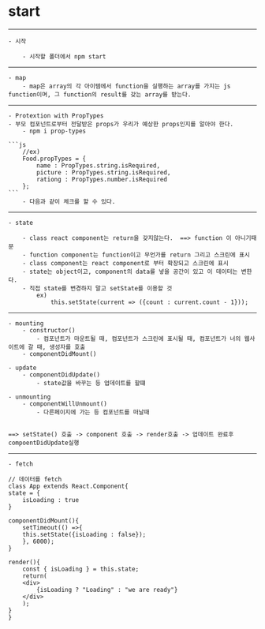 # start

---

    - 시작

        - 시작할 폴더에서 npm start

---

    - map
        - map은 array의 각 아이템에서 function을 실행하는 array를 가지는 js function이며, 그 function의 result를 갖는 array를 받는다.

---

    - Protextion with PropTypes
    - 부모 컴포넌트로부터 전달받은 props가 우리가 예상한 props인지를 알아야 한다.
        - npm i prop-types

    ```js
        //ex)
        Food.propTypes = {
            name : PropTypes.string.isRequired,
            picture : PropTypes.string.isRequired,
            rationg : PropTypes.number.isRequired
        };
    ```
        - 다음과 같이 체크를 할 수 있다.

---

    - state

        - class react component는 return을 갖지않는다.  ==> function 이 아니기때문
        - function component는 function이고 무언가를 return 그리고 스크린에 표시
        - class component는 react component로 부터 확장되고 스크린에 표시
        - state는 object이고, component의 data를 넣을 공간이 있고 이 데이터는 변한다.
        - 직접 state를 변경하지 말고 setState를 이용할 것
            ex)
                this.setState(current => ({count : current.count - 1}));

---

    - mounting
        - constructor()
            - 컴포넌트가 마운트될 때, 컴포넌트가 스크린에 표시될 때, 컴포넌트가 너의 웹사이트에 갈 때, 생성자를 호출
        - componentDidMount()

    - update
        - componentDidUpdate()
            - state값을 바꾸는 등 업데이트를 할떄

    - unmounting
        - componentWillUnmount()
            - 다른페이지에 가는 등 컴포넌트를 떠날때


    ==> setState() 호출 -> component 호출 -> render호출 -> 업데이트 완료후 compoentDidUpdate실행

---

    - fetch

    // 데이터를 fetch
    class App extends React.Component{
    state = {
        isLoading : true
    }

    componentDidMount(){
        setTimeout(() =>{
        this.setState({isLoading : false});
        }, 6000);
    }

    render(){
        const { isLoading } = this.state;
        return(
        <div>
            {isLoading ? "Loading" : "we are ready"}
        </div>
        );
    }
    }
